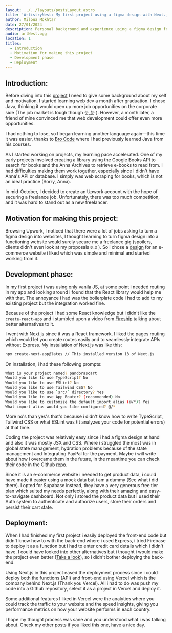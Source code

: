 ```yaml
---
layout: ../../layouts/postsLayout.astro
title: 'ArtistryNest: My first project using a figma design with Next.js'
author: Miloua Mokhtar
date: 27/01/2024 
description: Personal background and experience using a figma design for the first time to build an e-commerce website. 
audio: artNest.ogg
location: 1
titles:
  - Introduction
  - Motivation for making this project
  - Development phase
  - Deployment
---
```


<div id="Introduction">

## **Introduction:**

Before diving into this <a href="https://artistrynest.shop" target="_blanck">project</a> I need to give some background about my self and motivation. I started learning web dev a month after graduation. I chose Java, thinking it would open up more job opportunities on the corporate side (The job market is tough though 눈_눈 ). However, a month later, a friend of mine convinced me that web development could offer even more opportunities.

I had nothing to lose, so I began learning another language again—this time it was easier, thanks to <a href="https://www.youtube.com/@BroCodez" target="_blank">Bro Code</a> where I had previously learned Java from his courses.

As I started working on projects, my learning pace accelerated. One of my early projects involved creating a library using the Google Books API to search for books and the Anna Archives to retrieve e-books to read from. I had difficulties making them work together, especially since I didn't have Anna's API or database. I simply was web scraping for books, which is not an ideal practice (Sorry, Anna).

In mid-October, I decided to create an Upwork account with the hope of securing a freelance job. Unfortunately, there was too much competition, and it was hard to stand out as a new freelancer.

</div>

<div id="Motivation-for-making-this-project">

## **Motivation for making this project:**

Browsing Upwork, I noticed that there were a lot of jobs asking to turn a figma design into websites, I thought learning to turn figma design into a functioning website would surely secure me a freelance gig (spoilers, clients didn't even look at my proposals ಠ_ಠ ). So i chose a <a href="https://www.figma.com/community/file/1113372221049615805" target="_blank">design</a> for an e-commerce website i liked which was simple and minimal and started working from it. 

</div>

<div id="Development-phase"> 

## **Development phase:**

In my first project i was using only vanila JS, at some point i needed routing in my app and looking around i found that the React library would help me with that. The annoyance i had was the boilerplate code i had to add to my existing project but the integration worked fine. 

Because of the project i had some React knowledge but i didn't like the `create-react-app` and i stumbled upon a video from <a href="https://www.youtube.com/watch?v=2OTq15A5s0Y" target="_blank">Fireship</a> talking about better alternatives to it.

I went with Next.js since it was a React framework. I liked the pages routing which would let you create routes easily and to seamlessly integrate APIs without Express. My installation of Next.js was like this:

```sh
npx create-next-app@lates // This installed version 13 of Next.js
```
On installation, i had these following prompts:

```sh
What is your project named? pandorascart
Would you like to use TypeScript? No 
Would you like to use ESLint? No
Would you like to use Tailwind CSS? No 
Would you like to use `src/` directory? Yes
Would you like to use App Router? (recommended) No 
Would you like to customize the default import alias (@/*)? Yes
What import alias would you like configured? @/*
```
More no's than yes's that's because i didn't know how to write TypeScript, Tailwind CSS or what ESLint was (It analyzes your code for potential errors) at that time.

Coding the project was relatively easy since i had a figma design at hand and also it was mostly JSX and CSS. Where i struggled the most was in global state management, hydration problems because of the state management and Integrating PayPal for the payment. Maybe i will write about how i overcame them in the future, in the meantime you can check their code in the Github <a href="https://github.com/Miloua91/ArtistryNest/tree/main/pandorascart" target="_blank">repo</a>. 

Since it is an e-commerce website i needed to get product data, i could have made it easier using a mock data but i am a dummy (See what i did there). I opted for Supabase instead, they have a very generous free tier plan which suited my needs perfectly, along with their amazing and easy-to-navigate dashboard. Not only i stored the product data but i used their Auth system to authenticate and authorize users, store their orders and persist their cart state.

</div>

<div id="Deployment">

## **Deployment:**

When I had finished my first project i easily deployed the front-end code but didn't know how to with the back-end where i used Express, i tried Firebase to deploy it as a function but i had to enter credit card details which i didn't have. I could have looked into other alternatives but i thought i would make the project even better (<a href="/posts/library-tower" target="_blank">Take a look</a>), so i didn't bother deploying the back-end.

Using Next.js in this project eased the deployment process since i could deploy both the functions (API) and front-end using Vercel which is the company behind Next.js (Thank you Vercel). All i had to do was push my code into a Github repository, select it as a project in Vercel and deploy it. 

Some additional features I liked in Vercel were the analytics where you could track the traffic to your website and the speed insights, giving you performance metrics on how your website performs in each country.

I hope my thought process was sane and you understood what i was talking about. Check my other posts if you liked this one, have a nice day.
</div>
